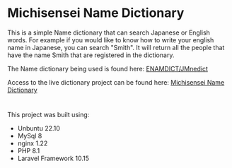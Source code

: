 

# Michisensei Name Dictionary

This is a simple Name dictionary that can search Japanese or English words. For example if you would like to know how to write your english name in Japanese, you can search "Smith". It will return all the people that have the name Smith that are registered in the dictionary.

The Name dictionary being used is found here: [ENAMDICT/JMnedict](http://www.edrdg.org/enamdict/enamdict_doc.html)

Access to the live dictionary project can be found here: [Michisensei Name Dictionary](https://michisense.com)

#

This project was built using:
- Unbuntu 22.10
- MySql 8
- nginx 1.22
- PHP 8.1
- Laravel Framework 10.15